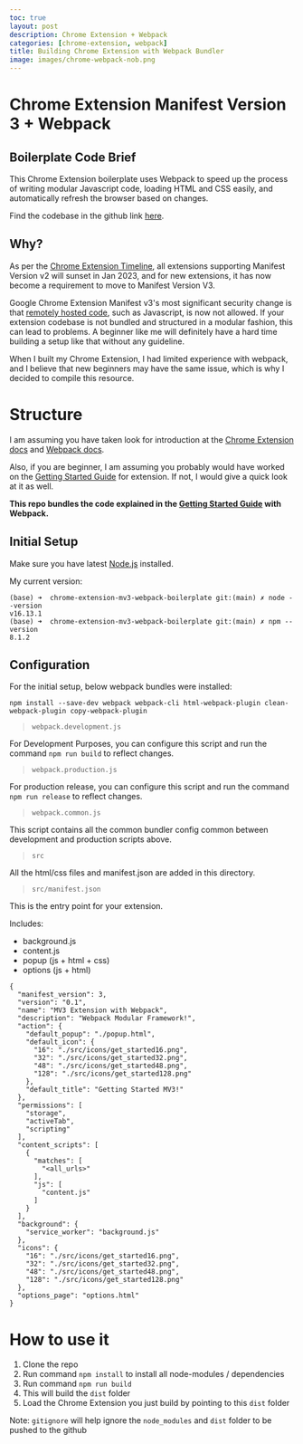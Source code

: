 ```yaml
---
toc: true
layout: post
description: Chrome Extension + Webpack
categories: [chrome-extension, webpack]
title: Building Chrome Extension with Webpack Bundler
image: images/chrome-webpack-nob.png
---
```


# Chrome Extension Manifest Version 3 + Webpack  

## Boilerplate Code Brief

This Chrome Extension boilerplate uses Webpack to speed up the process of writing modular Javascript code, loading HTML and CSS easily, and automatically refresh the browser based on changes.

Find the codebase in the github link [here](https://github.com/RasikaWarade/chrome-extension-mv3-webpack-boilerplate).

## Why?

As per the [Chrome Extension Timeline](https://developer.chrome.com/docs/extensions/mv3/mv2-sunset/), all extensions supporting Manifest Version v2 will sunset in Jan 2023, and for new extensions, it has now become a requirement to move to Manifest Version V3.

Google Chrome Extension Manifest v3's most significant security change is that [remotely hosted code](https://developer.chrome.com/docs/extensions/mv3/intro/mv3-overview/#remotely-hosted-code), such as Javascript, is now not allowed. If your extension codebase is not bundled and structured in a modular fashion, this can lead to problems. A beginner like me will definitely have a hard time building a setup like that without any guideline. 

When I built my Chrome Extension, I had limited experience with webpack, and I believe that new beginners may have the same issue, which is why I decided to compile this resource.


# Structure

I am assuming you have taken look for introduction at the [Chrome Extension docs](https://developer.chrome.com/docs/extensions/mv3/getstarted/) and [Webpack docs](https://webpack.js.org/).

Also, if you are beginner, I am assuming you probably would have worked on the [Getting Started Guide](https://developer.chrome.com/docs/extensions/mv3/getstarted/) for extension. If not, I would give a quick look at it as well.

**This repo bundles the code explained in the [Getting Started Guide](https://developer.chrome.com/docs/extensions/mv3/getstarted/) with Webpack.**

## Initial Setup

Make sure you have latest [Node.js](https://formulae.brew.sh/formula/node) installed.

My current version:
```
(base) ➜  chrome-extension-mv3-webpack-boilerplate git:(main) ✗ node --version
v16.13.1
(base) ➜  chrome-extension-mv3-webpack-boilerplate git:(main) ✗ npm --version
8.1.2

```

## Configuration

For the initial setup, below webpack bundles were installed:

`npm install --save-dev webpack webpack-cli html-webpack-plugin clean-webpack-plugin copy-webpack-plugin`


> `webpack.development.js`

For Development Purposes, you can configure this script and run the command `npm run build` to reflect changes.

> `webpack.production.js`

For production release, you can configure this script and run the command `npm run release`  to reflect changes.

> `webpack.common.js`

This script contains all the common bundler config common between development and production scripts above.

> `src`

All the html/css files and manifest.json are added in this directory.

> `src/manifest.json`

This is the entry point for your extension.

Includes:
- background.js
- content.js
- popup (js + html + css)
- options (js + html)


```
{
  "manifest_version": 3,
  "version": "0.1",
  "name": "MV3 Extension with Webpack",
  "description": "Webpack Modular Framework!",
  "action": {
    "default_popup": "./popup.html",
    "default_icon": {
      "16": "./src/icons/get_started16.png",
      "32": "./src/icons/get_started32.png",
      "48": "./src/icons/get_started48.png",
      "128": "./src/icons/get_started128.png"
    },
    "default_title": "Getting Started MV3!"
  },
  "permissions": [
    "storage",
    "activeTab",
    "scripting"
  ],
  "content_scripts": [
    {
      "matches": [
        "<all_urls>"
      ],
      "js": [
        "content.js"
      ]
    }
  ],
  "background": {
    "service_worker": "background.js"
  },
  "icons": {
    "16": "./src/icons/get_started16.png",
    "32": "./src/icons/get_started32.png",
    "48": "./src/icons/get_started48.png",
    "128": "./src/icons/get_started128.png"
  },
  "options_page": "options.html"
}
```


# How to use it

1. Clone the repo
2. Run command `npm install` to install all node-modules / dependencies
4. Run command `npm run build`
5. This will build the `dist` folder
6. Load the Chrome Extension you just build by pointing to this `dist` folder

Note: `gitignore` will help ignore the `node_modules` and `dist` folder to be pushed to the github

